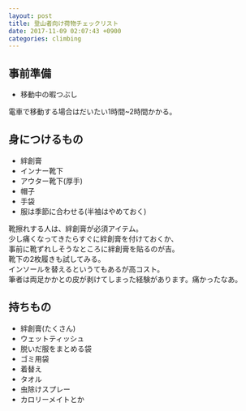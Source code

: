 ```yaml
---
layout: post
title: 登山者向け荷物チェックリスト
date: 2017-11-09 02:07:43 +0900
categories: climbing
---
```


## 事前準備
- 移動中の暇つぶし

電車で移動する場合はだいたい1時間~2時間かかる。

## 身につけるもの
- 絆創膏
- インナー靴下
- アウター靴下(厚手)
- 帽子
- 手袋
- 服は季節に合わせる(半袖はやめておく)

靴擦れする人は、絆創膏が必須アイテム。  
少し痛くなってきたらすぐに絆創膏を付けておくか、  
事前に靴ずれしそうなところに絆創膏を貼るのが吉。  
靴下の2枚履きも試してみる。  
インソールを替えるというてもあるが高コスト。  
筆者は両足かかとの皮が剥けてしまった経験があります。痛かったなあ。

## 持ちもの
- 絆創膏(たくさん)
- ウェットティッシュ
- 脱いだ服をまとめる袋
- ゴミ用袋
- 着替え
- タオル
- 虫除けスプレー
- カロリーメイトとか

